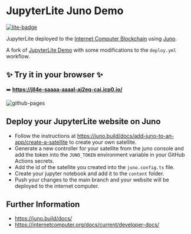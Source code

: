 # JupyterLite Juno Demo

[![lite-badge](https://jupyterlite.rtfd.io/en/latest/_static/badge.svg)](https://jll4e-saaaa-aaaal-aj2eq-cai.icp0.io/)

JupyterLite deployed to the [Internet Computer Blockchain](https://internetcomputer.org/) using [Juno](https://juno.build).

A fork of [JupyterLite Demo](https://github.com/jupyterlite/demo) with some modifications to the `deploy.yml` workflow.

## ✨ Try it in your browser ✨

➡️ **https://jll4e-saaaa-aaaal-aj2eq-cai.icp0.io/**

![github-pages](https://user-images.githubusercontent.com/591645/120649478-18258400-c47d-11eb-80e5-185e52ff2702.gif)

## Deploy your JupyterLite website on Juno

- Follow the instructions at https://juno.build/docs/add-juno-to-an-app/create-a-satellite to create your own satellite.
- Generate a new controller for your satellite from the juno console and add the token into the `JUNO_TOKEN` environment variable in your GitHub Actions secrets.
- Add the id of the satellite you created into the `juno.config.ts` file.
- Create your jupyter notebook and add it to the `content` folder.
- Push your changes to the main branch and your website will be deployed to the internet computer.

## Further Information

- https://juno.build/docs/ 
- https://internetcomputer.org/docs/current/developer-docs/
